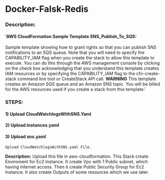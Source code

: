 # Docker-Falsk-Redis
### Description: 
  #### 'AWS CloudFormation Sample Template SNS_Publish_To_SQS:
  Sample template showing how to grant rights so that you can publish SNS notifications
  to an SQS queue. Note that you will need to specify the CAPABILITY_IAM flag when
  you create the stack to allow this template to execute. You can do this through
  the AWS management console by clicking on the check box acknowledging that you understand
  this template creates IAM resources or by specifying the CAPABILITY_IAM flag to
  the cfn-create-stack command line tool or CreateStack API call. **WARNING** This
  template creates an Amazon SQS queue and an Amazon SNS topic. You will be billed
  for the AWS resources used if you create a stack from this template.'
  
### STEPS:
#### 1) Upload CloudWatchlogsWithSNS.Yaml
#### 2) Upload instances.yaml 
#### 3) Upload sns.yaml 
  


~~~
Upload CloudWatchlogsWithSNS.yaml File.
~~~

**Description:**
Upload this file in aws-cloudformation. This Stack create Enviroment for Ec2 Instance. It create Vpc with 1 Public subnet, which having internet access. Then it create Public Security Group for Ec2 Instance. It also create Outputs of some resources which we use later. 




